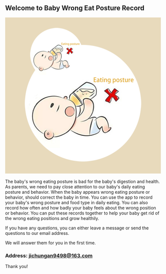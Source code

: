 ## Welcome to Baby Wrong Eat Posture Record

![Image](icon-1024.png)

The baby's wrong eating posture is bad for the baby's digestion and health. As parents, we need to pay close attention to our baby's daily eating posture and behavior. When the baby appears wrong eating posture or behavior, should correct the baby in time. You can use the app to record your baby's wrong posture and food type in daily eating. You can also record how often and how badly your baby feels about the wrong position or behavior. You can put these records together to help your baby get rid of the wrong eating positions and grow healthily.

If you have any questions, you can either leave a message or send the questions to our email address.

We will answer them for you in the first time.

### Address: jichungan9498@163.com

Thank you!
